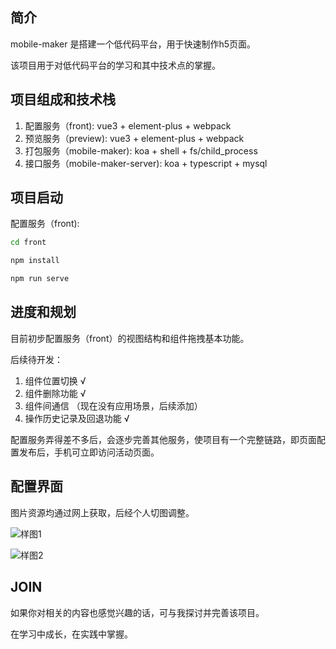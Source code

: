 ## 简介

mobile-maker 是搭建一个低代码平台，用于快速制作h5页面。

该项目用于对低代码平台的学习和其中技术点的掌握。

## 项目组成和技术栈

1. 配置服务（front): vue3 + element-plus + webpack
2. 预览服务（preview): vue3 + element-plus + webpack
3. 打包服务（mobile-maker): koa + shell + fs/child_process
4. 接口服务（mobile-maker-server): koa + typescript + mysql

## 项目启动

配置服务（front):
```bash
cd front

npm install 

npm run serve
```

## 进度和规划

目前初步配置服务（front）的视图结构和组件拖拽基本功能。

后续待开发：
1. 组件位置切换 √
2. 组件删除功能 √
3. 组件间通信  （现在没有应用场景，后续添加）
4. 操作历史记录及回退功能 √

配置服务弄得差不多后，会逐步完善其他服务，使项目有一个完整链路，即页面配置发布后，手机可立即访问活动页面。

## 配置界面

图片资源均通过网上获取，后经个人切图调整。

![样图1](https://s1.ax1x.com/2022/06/11/XcGyWD.jpg)

![样图2](https://s1.ax1x.com/2022/06/11/XcGsJO.jpg)

## JOIN

如果你对相关的内容也感觉兴趣的话，可与我探讨并完善该项目。

在学习中成长，在实践中掌握。
